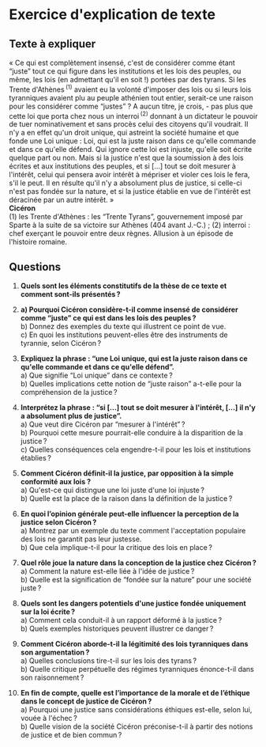 # Exercice d'explication de texte

## Texte à expliquer

« Ce qui est complètement insensé, c'est de considérer comme étant “juste” tout ce qui figure dans les institutions et les lois des peuples, ou même, les lois (en admettant qu'il en soit !) portées par des tyrans. Si les Trente d'Athènes&#x202F;<sup>(1)</sup> avaient eu la volonté d'imposer des lois ou si leurs lois tyranniques avaient plu au peuple athénien tout entier, serait-ce une raison pour les considérer comme “justes” ? A aucun titre, je crois, - pas plus que cette loi que porta chez nous un interroi&#x202F;<sup>(2)</sup> donnant à un dictateur le pouvoir de tuer nominativement et sans procès celui des citoyens qu'il voudrait. Il n'y a en effet qu'un droit unique, qui astreint la société humaine et que fonde une Loi unique : Loi, qui est la juste raison dans ce qu'elle commande et dans ce qu'elle défend. Qui ignore cette loi est injuste, qu'elle soit écrite quelque part ou non. Mais si la justice n'est que la soumission à des lois écrites et aux institutions des peuples, et si […] tout se doit mesurer à l'intérêt, celui qui pensera avoir intérêt à mépriser et violer ces lois le fera, s'il le peut. Il en résulte qu'il n'y a absolument plus de justice, si celle-ci n'est pas fondée sur la nature, et si la justice établie en vue de l'intérêt est déracinée par un autre intérêt. »<br/><b>Cicéron</b><br/>(1) les Trente d'Athènes : les “Trente Tyrans”, gouvernement imposé par Sparte à la suite de sa victoire sur Athènes (404 avant J.-C.) ; (2) interroi : chef exerçant le pouvoir entre deux règnes. Allusion à un épisode de l'histoire romaine.

## Questions

1. **Quels sont les éléments constitutifs de la thèse de ce texte et comment sont-ils présentés ?**

2. **a) Pourquoi Cicéron considère-t-il comme insensé de considérer comme “juste” ce qui est dans les lois des peuples ?**  
   b) Donnez des exemples du texte qui illustrent ce point de vue.  
   c) En quoi les institutions peuvent-elles être des instruments de tyrannie, selon Cicéron ?

3. **Expliquez la phrase : “une Loi unique, qui est la juste raison dans ce qu'elle commande et dans ce qu'elle défend”.**  
   a) Que signifie “Loi unique” dans ce contexte ?  
   b) Quelles implications cette notion de “juste raison” a-t-elle pour la compréhension de la justice ?

4. **Interprétez la phrase : “si […] tout se doit mesurer à l'intérêt, […] il n'y a absolument plus de justice”.**  
   a) Que veut dire Cicéron par “mesurer à l'intérêt” ?  
   b) Pourquoi cette mesure pourrait-elle conduire à la disparition de la justice ?  
   c) Quelles conséquences cela engendre-t-il pour les lois et institutions établies ?

5. **Comment Cicéron définit-il la justice, par opposition à la simple conformité aux lois ?**  
   a) Qu'est-ce qui distingue une loi juste d'une loi injuste ?  
   b) Quelle est la place de la raison dans la définition de la justice ?

6. **En quoi l’opinion générale peut-elle influencer la perception de la justice selon Cicéron ?**  
   a) Montrez par un exemple du texte comment l'acceptation populaire des lois ne garantit pas leur justesse.  
   b) Que cela implique-t-il pour la critique des lois en place ?

7. **Quel rôle joue la nature dans la conception de la justice chez Cicéron ?**  
   a) Comment la nature est-elle liée à l'idée de justice ?  
   b) Quelle est la signification de “fondée sur la nature” pour une société juste ?

8. **Quels sont les dangers potentiels d'une justice fondée uniquement sur la loi écrite ?**  
   a) Comment cela conduit-il à un rapport déformé à la justice ?  
   b) Quels exemples historiques peuvent illustrer ce danger ?

9. **Comment Cicéron aborde-t-il la légitimité des lois tyranniques dans son argumentation ?**  
   a) Quelles conclusions tire-t-il sur les lois des tyrans ?  
   b) Quelle critique perpétuelle des régimes tyranniques énonce-t-il dans son raisonnement ?

10. **En fin de compte, quelle est l’importance de la morale et de l’éthique dans le concept de justice de Cicéron ?**  
    a) Pourquoi une justice sans considérations éthiques est-elle, selon lui, vouée à l'échec ?  
    b) Quelle vision de la société Cicéron préconise-t-il à partir des notions de justice et de bien commun ?